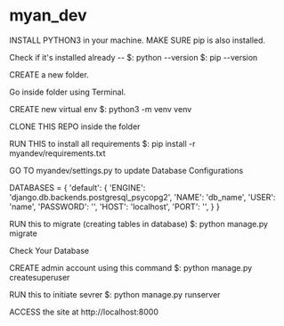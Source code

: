 # myan_dev

INSTALL PYTHON3 in your machine.
MAKE SURE pip is also installed.

Check if it's installed already --
$: python --version
$: pip --version

CREATE a new folder.

Go inside folder using Terminal.

CREATE new virtual env
$: python3 -m venv venv

CLONE THIS REPO inside the folder

RUN THIS to install all requirements
$: pip install -r myandev/requirements.txt

GO TO myandev/settings.py to update Database Configurations

DATABASES = {
    'default': {
        'ENGINE': 'django.db.backends.postgresql_psycopg2',
        'NAME': 'db_name',
        'USER': 'name',
        'PASSWORD': '',
        'HOST': 'localhost',
        'PORT': '',
    }
}

RUN this to migrate (creating tables in database)
$: python manage.py migrate

Check Your Database

CREATE admin account using this command
$: python manage.py createsuperuser

RUN this to initiate sevrer
$: python manage.py runserver

ACCESS the site at 
http://localhost:8000

